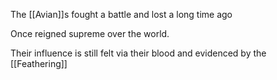 The [[Avian]]s fought a battle and lost a long time ago

Once reigned supreme over the world.

Their influence is still felt via their blood and evidenced by the [[Feathering]]